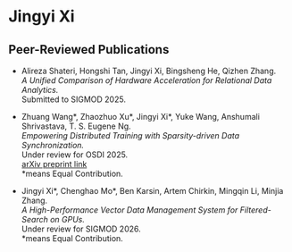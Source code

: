 # Jingyi Xi

## Peer-Reviewed Publications

- Alireza Shateri, Hongshi Tan, Jingyi Xi, Bingsheng He, Qizhen Zhang.  
  *A Unified Comparison of Hardware Acceleration for Relational Data Analytics.*  
  Submitted to SIGMOD 2025.

- Zhuang Wang*, Zhaozhuo Xu*, Jingyi Xi*, Yuke Wang, Anshumali Shrivastava, T. S. Eugene Ng.  
  *Empowering Distributed Training with Sparsity-driven Data Synchronization.*  
  Under review for OSDI 2025.  
  [arXiv preprint link](https://arxiv.org/pdf/2309.13254)  
  *means Equal Contribution.

- Jingyi Xi*, Chenghao Mo*, Ben Karsin, Artem Chirkin, Mingqin Li, Minjia Zhang.  
  *A High-Performance Vector Data Management System for Filtered-Search on GPUs.*  
  Under review for SIGMOD 2026.  
  *means Equal Contribution.
